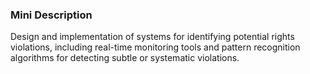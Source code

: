 ### Mini Description

Design and implementation of systems for identifying potential rights violations, including real-time monitoring tools and pattern recognition algorithms for detecting subtle or systematic violations.
